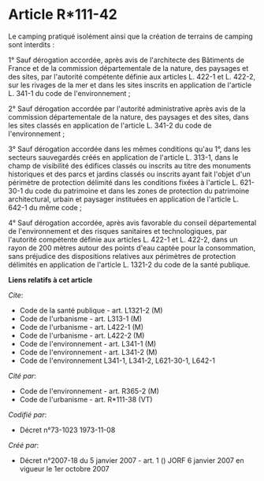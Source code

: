 # Article R*111-42

Le camping pratiqué isolément ainsi que la création de terrains de camping sont interdits :

1° Sauf dérogation accordée, après avis de l'architecte des Bâtiments de France et de la commission départementale de la
nature, des paysages et des sites, par l'autorité compétente définie aux articles L. 422-1 et L. 422-2, sur les rivages de la
mer et dans les sites inscrits en application de l'article L. 341-1 du code de l'environnement ;

2° Sauf dérogation accordée par l'autorité administrative après avis de la commission départementale de la nature, des
paysages et des sites, dans les sites classés en application de l'article L. 341-2 du code de l'environnement ;

3° Sauf dérogation accordée dans les mêmes conditions qu'au 1°, dans les secteurs sauvegardés créés en application de
l'article L. 313-1, dans le champ de visibilité des édifices classés ou inscrits au titre des monuments historiques et des
parcs et jardins classés ou inscrits ayant fait l'objet d'un périmètre de protection délimité dans les conditions fixées à
l'article L. 621-30-1 du code du patrimoine et dans les zones de protection du patrimoine architectural, urbain et paysager
instituées en application de l'article L. 642-1 du même code ;

4° Sauf dérogation accordée, après avis favorable du conseil départemental de l'environnement et des risques sanitaires et
technologiques, par l'autorité compétente définie aux articles L. 422-1 et L. 422-2, dans un rayon de 200 mètres autour des
points d'eau captée pour la consommation, sans préjudice des dispositions relatives aux périmètres de protection délimités en
application de l'article L. 1321-2 du code de la santé publique.

**Liens relatifs à cet article**

_Cite_:

  - Code de la santé publique - art. L1321-2 (M)
  - Code de l'urbanisme - art. L313-1 (M)
  - Code de l'urbanisme - art. L422-1 (M)
  - Code de l'urbanisme - art. L422-2 (M)
  - Code de l'environnement - art. L341-1 (M)
  - Code de l'environnement - art. L341-2 (M)
  - Code de l'environnement L341-1, L341-2, L621-30-1, L642-1

_Cité par_:

  - Code de l'environnement - art. R365-2 (M)
  - Code de l'urbanisme - art. R*111-38 (VT)

_Codifié par_:

  - Décret n°73-1023 1973-11-08

_Créé par_:

  - Décret n°2007-18 du 5 janvier 2007 - art. 1 () JORF 6 janvier 2007 en vigueur le 1er octobre 2007
